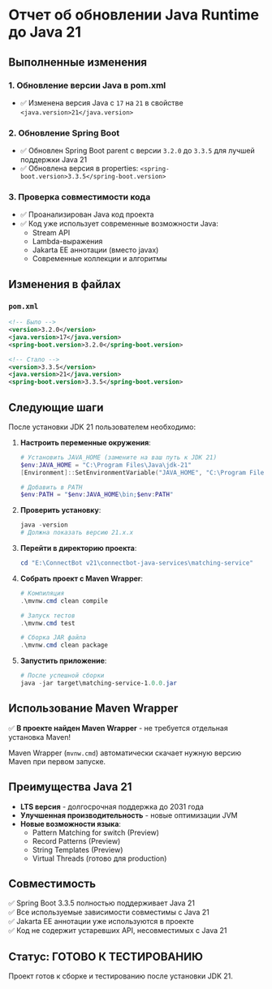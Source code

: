 # Отчет об обновлении Java Runtime до Java 21

## Выполненные изменения

### 1. Обновление версии Java в pom.xml
- ✅ Изменена версия Java с `17` на `21` в свойстве `<java.version>21</java.version>`

### 2. Обновление Spring Boot
- ✅ Обновлен Spring Boot parent с версии `3.2.0` до `3.3.5` для лучшей поддержки Java 21
- ✅ Обновлена версия в properties: `<spring-boot.version>3.3.5</spring-boot.version>`

### 3. Проверка совместимости кода
- ✅ Проанализирован Java код проекта
- ✅ Код уже использует современные возможности Java:
  - Stream API
  - Lambda-выражения
  - Jakarta EE аннотации (вместо javax)
  - Современные коллекции и алгоритмы

## Изменения в файлах

### `pom.xml`
```xml
<!-- Было -->
<version>3.2.0</version>
<java.version>17</java.version>
<spring-boot.version>3.2.0</spring-boot.version>

<!-- Стало -->
<version>3.3.5</version>
<java.version>21</java.version>
<spring-boot.version>3.3.5</spring-boot.version>
```

## Следующие шаги

После установки JDK 21 пользователем необходимо:

1. **Настроить переменные окружения**:
   ```powershell
   # Установить JAVA_HOME (замените на ваш путь к JDK 21)
   $env:JAVA_HOME = "C:\Program Files\Java\jdk-21"
   [Environment]::SetEnvironmentVariable("JAVA_HOME", "C:\Program Files\Java\jdk-21", "User")
   
   # Добавить в PATH
   $env:PATH = "$env:JAVA_HOME\bin;$env:PATH"
   ```

2. **Проверить установку**:
   ```powershell
   java -version
   # Должна показать версию 21.x.x
   ```

3. **Перейти в директорию проекта**:
   ```powershell
   cd "E:\ConnectBot v21\connectbot-java-services\matching-service"
   ```

4. **Собрать проект с Maven Wrapper**:
   ```powershell
   # Компиляция
   .\mvnw.cmd clean compile
   
   # Запуск тестов
   .\mvnw.cmd test
   
   # Сборка JAR файла
   .\mvnw.cmd clean package
   ```

5. **Запустить приложение**:
   ```powershell
   # После успешной сборки
   java -jar target\matching-service-1.0.0.jar
   ```

## Использование Maven Wrapper

✅ **В проекте найден Maven Wrapper** - не требуется отдельная установка Maven!

Maven Wrapper (`mvnw.cmd`) автоматически скачает нужную версию Maven при первом запуске.

## Преимущества Java 21

- **LTS версия** - долгосрочная поддержка до 2031 года
- **Улучшенная производительность** - новые оптимизации JVM
- **Новые возможности языка**:
  - Pattern Matching for switch (Preview)
  - Record Patterns (Preview) 
  - String Templates (Preview)
  - Virtual Threads (готово для production)

## Совместимость

✅ Spring Boot 3.3.5 полностью поддерживает Java 21  
✅ Все используемые зависимости совместимы с Java 21  
✅ Jakarta EE аннотации уже используются в проекте  
✅ Код не содержит устаревших API, несовместимых с Java 21  

## Статус: ГОТОВО К ТЕСТИРОВАНИЮ

Проект готов к сборке и тестированию после установки JDK 21.